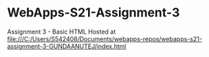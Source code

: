 # WebApps-S21-Assignment-3
Assignment 3 - Basic HTML
Hosted at <file:///C:/Users/S542408/Documents/webapps-repos/webapps-s21-assignment-3-GUNDAANUTEJ/index.html>
